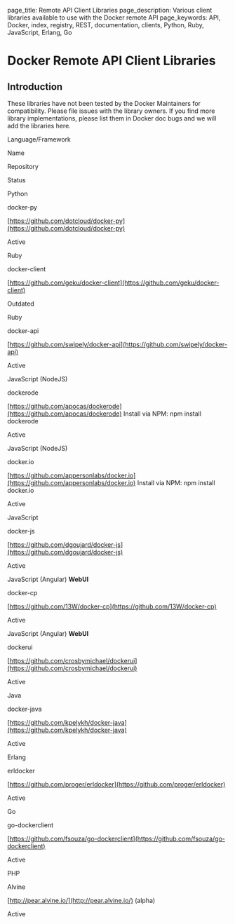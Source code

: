 page_title: Remote API Client Libraries
page_description: Various client libraries available to use with the Docker remote API
page_keywords: API, Docker, index, registry, REST, documentation, clients, Python, Ruby, JavaScript, Erlang, Go

# Docker Remote API Client Libraries

## Introduction

These libraries have not been tested by the Docker Maintainers for
compatibility. Please file issues with the library owners. If you find
more library implementations, please list them in Docker doc bugs and we
will add the libraries here.

Language/Framework

Name

Repository

Status

Python

docker-py

[https://github.com/dotcloud/docker-py](https://github.com/dotcloud/docker-py)

Active

Ruby

docker-client

[https://github.com/geku/docker-client](https://github.com/geku/docker-client)

Outdated

Ruby

docker-api

[https://github.com/swipely/docker-api](https://github.com/swipely/docker-api)

Active

JavaScript (NodeJS)

dockerode

[https://github.com/apocas/dockerode](https://github.com/apocas/dockerode)
Install via NPM: npm install dockerode

Active

JavaScript (NodeJS)

docker.io

[https://github.com/appersonlabs/docker.io](https://github.com/appersonlabs/docker.io)
Install via NPM: npm install docker.io

Active

JavaScript

docker-js

[https://github.com/dgoujard/docker-js](https://github.com/dgoujard/docker-js)

Active

JavaScript (Angular) **WebUI**

docker-cp

[https://github.com/13W/docker-cp](https://github.com/13W/docker-cp)

Active

JavaScript (Angular) **WebUI**

dockerui

[https://github.com/crosbymichael/dockerui](https://github.com/crosbymichael/dockerui)

Active

Java

docker-java

[https://github.com/kpelykh/docker-java](https://github.com/kpelykh/docker-java)

Active

Erlang

erldocker

[https://github.com/proger/erldocker](https://github.com/proger/erldocker)

Active

Go

go-dockerclient

[https://github.com/fsouza/go-dockerclient](https://github.com/fsouza/go-dockerclient)

Active

PHP

Alvine

[http://pear.alvine.io/](http://pear.alvine.io/) (alpha)

Active
